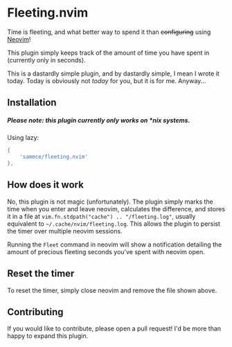 # Fleeting.nvim

Time is fleeting, and what better way to spend it than ~~configuring~~ using [Neovim](https://github.com/neovim/neovim)!

This plugin simply keeps track of the amount of time you have spent in (currently only in seconds).

This is a dastardly simple plugin, and by dastardly simple, I mean I wrote it today.
Today is obviously not _today_ for you, but it is for me. Anyway...

## Installation

##### Please note: this plugin currently only works on \*nix systems.

Using lazy:

```lua
{
    'sammce/fleeting.nvim'
},
```

## How does it work

No, this plugin is not magic (unfortunately). The plugin simply marks the time when you enter and leave neovim, calculates the difference, and stores it in a file at `vim.fn.stdpath("cache") .. "/fleeting.log"`, usually equivalent to `~/.cache/nvim/fleeting.log`. This allows the plugin to persist the timer over multiple neovim sessions.

Running the `Fleet` command in neovim will show a notification detailing the amount of precious fleeting seconds you've spent with neovim open.

## Reset the timer

To reset the timer, simply close neovim and remove the file shown above.

## Contributing

If you would like to contribute, please open a pull request! I'd be more than happy to expand this plugin.
